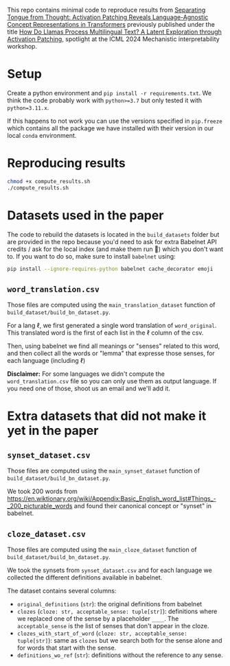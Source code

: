 This repo contains minimal code to reproduce results from [Separating Tongue from Thought: Activation Patching Reveals Language-Agnostic Concept Representations in Transformers](https://arxiv.org/abs/2411.08745)
 previously published under the title [How Do Llamas Process Multilingual Text? A Latent Exploration through Activation Patching](https://openreview.net/forum?id=0ku2hIm4BS), spotlight at the ICML 2024 Mechanistic interpretability workshop. 
# Setup
Create a python environment and `pip install -r requirements.txt`. We think the code probably work with `python>=3.7` but only tested it with `python=3.11.x`.

If this happens to not work you can use the versions specified in `pip.freeze` which contains all the package we have installed with their version in our local `conda` environment.

# Reproducing results
```bash	
chmod +x compute_results.sh
./compute_results.sh
```

# Datasets used in the paper
The code to rebuild the datasets is located in the `build_datasets` folder but are provided in the repo because you'd need to ask for extra Babelnet API credits / ask for the local index (and make them run 👻) which you don't want to. If you want to do so, make sure to install `babelnet` using:
```bash
pip install --ignore-requires-python babelnet cache_decorator emoji
```

## `word_translation.csv`
Those files are computed using the `main_translation_dataset` function of `build_dataset/build_bn_dataset.py`.

For a lang $\ell$, we first generated a single word translation of `word_original`. 
This translated word is the first of each list in the $\ell$ column of the csv.

Then, using babelnet we find all meanings or "senses" related to this word, and then collect all the words or "lemma" that expresse those senses, for each language (including $\ell$)

**Disclaimer:** For some languages we didn't compute the `word_translation.csv` file so you can only use them as output language. If you need one of those, shoot us an email and we'll add it.

# Extra datasets that did not make it yet in the paper
## `synset_dataset.csv`
Those files are computed using the `main_synset_dataset` function of `build_dataset/build_bn_dataset.py`.

We took 200 words from https://en.wiktionary.org/wiki/Appendix:Basic_English_word_list#Things_-_200_picturable_words and found their canonical concept or "synset" in babelnet.

## `cloze_dataset.csv`
Those files are computed using the `main_cloze_dataset` function of `build_dataset/build_bn_dataset.py`.

We took the synsets from `synset_dataset.csv` and for each language we collected the different definitions available in babelnet. 

The dataset contains several columns:
- `original_definitions` (`str`): the original definitions from babelnet
- `clozes` (`cloze: str, acceptable_sense: tuple[str]`): definitions where we replaced one of the sense by a placeholder `____`. The `acceptable_sense` is the list of senses that don't appear in the cloze.
- `clozes_with_start_of_word` (`cloze: str, acceptable_sense: tuple[str]`): same as `clozes` but we search both for the sense alone and for words that start with the sense.
- `definitions_wo_ref` (`str`): definitions without the reference to any sense. 

